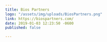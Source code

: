 ```yaml
---
title: Bios Partners
logo: "/assets/img/uploads/BiosPartners.png"
link: https://biospartners.com/
date: 2019-01-03 12:23:50 -0600
published: false

---
```

